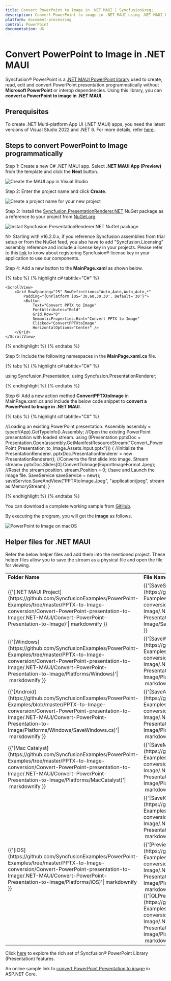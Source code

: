 ```yaml
---
title: Convert PowerPoint to Image in .NET MAUI | Syncfusion&reg;
description: Convert PowerPoint to image in .NET MAUI using .NET MAUI PowerPoint library (Presentation) without Microsoft PowerPoint or interop dependencies.
platform: document-processing
control: PowerPoint
documentation: UG
---
```


# Convert PowerPoint to Image in .NET MAUI

Syncfusion&reg; PowerPoint is a [.NET MAUI PowerPoint library](https://www.syncfusion.com/document-processing/powerpoint-framework/maui/powerpoint-library) used to create, read, edit and convert PowerPoint presentation programmatically without **Microsoft PowerPoint** or interop dependencies. Using this library, you can **convert a PowerPoint to image in .NET MAUI**.

## Prerequisites
To create .NET Multi-platform App UI (.NET MAUI) apps, you need the latest versions of Visual Studio 2022 and .NET 6. For more details, refer [here](https://learn.microsoft.com/en-us/dotnet/maui/get-started/installation?view=net-maui-8.0&tabs=vswin).

## Steps to convert PowerPoint to Image programmatically

Step 1: Create a new C# .NET MAUI app. Select **.NET MAUI App (Preview)** from the template and click the **Next** button.

![Create the MAUI app in Visual Studio](Workingwith-MAUI/Create_Project.png)

Step 2: Enter the project name and click **Create**.

![Create a project name for your new project](Workingwith-MAUI/Configuration_PPTXtoPDF.png)

Step 3: Install the [Syncfusion.PresentationRenderer.NET](https://www.nuget.org/packages/Syncfusion.PresentationRenderer.NET) NuGet package as a reference to your project from [NuGet.org](https://www.nuget.org/).

![Install Syncfusion.PresentationRenderer.NET NuGet package](Workingwith-MAUI/Nuget_Package_PPTXtoPDF.png)

N> Starting with v16.2.0.x, if you reference Syncfusion assemblies from trial setup or from the NuGet feed, you also have to add "Syncfusion.Licensing" assembly reference and include a license key in your projects. Please refer to this [link](https://help.syncfusion.com/common/essential-studio/licensing/overview) to know about registering Syncfusion&reg; license key in your application to use our components.

Step 4: Add a new button to the **MainPage.xaml** as shown below.

{% tabs %}
{% highlight c# tabtitle="C#" %}

<?xml version="1.0" encoding="utf-8" ?>
<ContentPage xmlns="http://schemas.microsoft.com/dotnet/2021/maui"
             xmlns:x="http://schemas.microsoft.com/winfx/2009/xaml"
             x:Class="Convert_PowerPoint_Presentation_to_Image.MainPage">

    <ScrollView>
        <Grid RowSpacing="25" RowDefinitions="Auto,Auto,Auto,Auto,*"
            Padding="{OnPlatform iOS='30,60,30,30', Default='30'}">
            <Button 
                Text="Convert PPTX to Image"
                FontAttributes="Bold"
                Grid.Row="0"
                SemanticProperties.Hint="Convert PPTX to Image"
                Clicked="ConvertPPTXtoImage"
                HorizontalOptions="Center" />
        </Grid>
    </ScrollView>
</ContentPage>

{% endhighlight %}
{% endtabs %}

Step 5: Include the following namespaces in the **MainPage.xaml.cs** file.

{% tabs %}
{% highlight c# tabtitle="C#" %}

using Syncfusion.Presentation;
using Syncfusion.PresentationRenderer;

{% endhighlight %}
{% endtabs %}

Step 6: Add a new action method **ConvertPPTXtoImage** in MainPage.xaml.cs and include the below code snippet to **convert a PowerPoint to Image in .NET MAUI**.

{% tabs %}
{% highlight c# tabtitle="C#" %}

//Loading an existing PowerPoint presentation.
Assembly assembly = typeof(App).GetTypeInfo().Assembly;
//Open the existing PowerPoint presentation with loaded stream.
using (IPresentation pptxDoc = Presentation.Open(assembly.GetManifestResourceStream("Convert_PowerPoint_Presentation_to_Image.Assets.Input.pptx")))
{
    //Initialize the PresentationRenderer.
    pptxDoc.PresentationRenderer = new PresentationRenderer();
    //Converts the first slide into image.
    Stream stream= pptxDoc.Slides[0].ConvertToImage(ExportImageFormat.Jpeg);
    //Reset the stream position.
    stream.Position = 0;
    //save and Launch the image file.
    SaveService saveService = new();
    saveService.SaveAndView("PPTXtoImage.Jpeg", "application/jpeg", stream as MemoryStream);
}

{% endhighlight %}
{% endtabs %}

You can download a complete working sample from [GitHub](https://github.com/SyncfusionExamples/PowerPoint-Examples/tree/master/PPTX-to-Image-conversion/Convert-PowerPoint-presentation-to-Image/.NET-MAUI).

By executing the program, you will get the **image** as follows.

![PowerPoint to Image on macOS](PPTXtoPDF_images/Output_PowerPoint_Presentation_to-Image.png)

## Helper files for .NET MAUI

Refer the below helper files and add them into the mentioned project. These helper files allow you to save the stream as a physical file and open the file for viewing.

<table>
  <tr>
  <td>
    <b>Folder Name</b>
  </td>
  <td>
    <b>File Name</b>
  </td>
  <td>
    <b>Summary</b>
  </td>
  </tr>
  <tr>
  <td>
    {{'[.NET MAUI Project](https://github.com/SyncfusionExamples/PowerPoint-Examples/tree/master/PPTX-to-Image-conversion/Convert-PowerPoint-presentation-to-Image/.NET-MAUI/Convert-PowerPoint-Presentation-to-Image)'| markdownify }}
  </td>
  <td>
    {{'[SaveService.cs](https://github.com/SyncfusionExamples/PowerPoint-Examples/blob/master/PPTX-to-Image-conversion/Convert-PowerPoint-presentation-to-Image/.NET-MAUI/Convert-PowerPoint-Presentation-to-Image/SaveServices/SaveService.cs)'| markdownify }}
  </td>
  <td>Represent the base class for save operation.
  </td>
  </tr>
  <tr>
  <td>
    {{'[Windows](https://github.com/SyncfusionExamples/PowerPoint-Examples/tree/master/PPTX-to-Image-conversion/Convert-PowerPoint-presentation-to-Image/.NET-MAUI/Convert-PowerPoint-Presentation-to-Image/Platforms/Windows)'| markdownify }}
  </td>
  <td>
    {{'[SaveWindows.cs](https://github.com/SyncfusionExamples/PowerPoint-Examples/blob/master/PPTX-to-Image-conversion/Convert-PowerPoint-presentation-to-Image/.NET-MAUI/Convert-PowerPoint-Presentation-to-Image/Platforms/Windows/SaveWindows.cs)'| markdownify }}
  </td>
  <td>Save implementation for Windows.
  </td>
  </tr>
  <tr>
  <td>
    {{'[Android](https://github.com/SyncfusionExamples/PowerPoint-Examples/blob/master/PPTX-to-Image-conversion/Convert-PowerPoint-presentation-to-Image/.NET-MAUI/Convert-PowerPoint-Presentation-to-Image/Platforms/Windows/SaveWindows.cs)'| markdownify }}
  </td>
  <td>
    {{'[SaveAndroid.cs](https://github.com/SyncfusionExamples/PowerPoint-Examples/blob/master/PPTX-to-Image-conversion/Convert-PowerPoint-presentation-to-Image/.NET-MAUI/Convert-PowerPoint-Presentation-to-Image/Platforms/Android/SaveAndroid.cs)'| markdownify }}
  </td>
  <td>Save implementation for Android device.
  </td>
  </tr>
  <tr>
  <td>
    {{'[Mac Catalyst](https://github.com/SyncfusionExamples/PowerPoint-Examples/tree/master/PPTX-to-Image-conversion/Convert-PowerPoint-presentation-to-Image/.NET-MAUI/Convert-PowerPoint-Presentation-to-Image/Platforms/MacCatalyst)'| markdownify }}
  </td>
  <td>
    {{'[SaveMac.cs](https://github.com/SyncfusionExamples/PowerPoint-Examples/blob/master/PPTX-to-Image-conversion/Convert-PowerPoint-presentation-to-Image/.NET-MAUI/Convert-PowerPoint-Presentation-to-Image/Platforms/MacCatalyst/SaveMac.cs)'| markdownify }}
  </td>
  <td>Save implementation for Mac Catalyst device.
  </td>
  </tr>
  <tr>
  <td rowspan="2">
    {{'[iOS](https://github.com/SyncfusionExamples/PowerPoint-Examples/tree/master/PPTX-to-Image-conversion/Convert-PowerPoint-presentation-to-Image/.NET-MAUI/Convert-PowerPoint-Presentation-to-Image/Platforms/iOS)'| markdownify }}
  </td>
  <td>
    {{'[SaveIOS.cs](https://github.com/SyncfusionExamples/PowerPoint-Examples/blob/master/PPTX-to-Image-conversion/Convert-PowerPoint-presentation-to-Image/.NET-MAUI/Convert-PowerPoint-Presentation-to-Image/Platforms/iOS/SaveIOS.cs)'| markdownify }}
  </td>
  <td>
    Save implementation for iOS device
  </td>
  </tr>
  <tr>
  <td>
    {{'[PreviewControllerDS.cs](https://github.com/SyncfusionExamples/PowerPoint-Examples/blob/master/PPTX-to-Image-conversion/Convert-PowerPoint-presentation-to-Image/.NET-MAUI/Convert-PowerPoint-Presentation-to-Image/Platforms/iOS/PreviewControllerDS.cs)'| markdownify }}<br/>{{'[QLPreviewItemFileSystem.cs](https://github.com/SyncfusionExamples/PowerPoint-Examples/blob/master/PPTX-to-Image-conversion/Convert-PowerPoint-presentation-to-Image/.NET-MAUI/Convert-PowerPoint-Presentation-to-Image/Platforms/iOS/QLPreviewItemFileSystem.cs)'| markdownify }}
  </td>
  <td>
    Helper classes for viewing the <b>PowerPoint Presenatation</b> in iOS device
  </td>
  </tr>
</table>

Click [here](https://www.syncfusion.com/document-processing/powerpoint-framework/maui/powerpoint-library) to explore the rich set of Syncfusion&reg; PowerPoint Library (Presentation) features. 

An online sample link to [convert PowerPoint Presentation to image](https://ej2.syncfusion.com/aspnetcore/PowerPoint/PPTXToImage#/material3) in ASP.NET Core. 